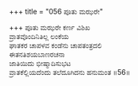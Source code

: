 +++
title = "056 ಪೂತು ಮಝರೇ"

+++
ಪೂತು ಮಝರೇ ಕರ್ಣ ವಿಶಿಖ   
ವ್ರಾತವೊಂದಿನಿತಿಲ್ಲ ಲಂಕೆಯ   
ಘಾತಕರ ಚಾಪಳವ ಕಂಡೆನು ಚಾಪತಂತ್ರದಲಿ   
ಈತನತಿಶಯಬಾಣರಚನಾ   
ಜಾತಿಯಿದು ಭೀಷ್ಮಾದಿಸುಭಟ   
ವ್ರಾತಕೆಲ್ಲಿಯದೆಂದು ತಲೆದೂಗಿದನು ಹನುಮಂತ      ॥56॥